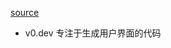 [source](https://www.bilibili.com/video/BV1S3tnePE39/?spm_id_from=333.999.0.0&vd_source=3d50341f547faf8df242a214b04f2d86)

- v0.dev
  专注于生成用户界面的代码

